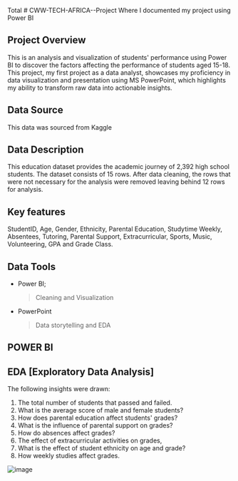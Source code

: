 Total # CWW-TECH-AFRICA--Project
Where I documented my project using Power BI

## Project Overview
This is an analysis and visualization of students' performance using Power BI to discover the factors affecting the performance of students aged 15-18. This project, my first project as a data analyst, showcases my proficiency in data visualization and presentation using MS PowerPoint, which highlights my ability to transform raw data into actionable insights.

## Data Source
This data was sourced from Kaggle

## Data Description
This education dataset provides the academic journey of 2,392 high school students. The dataset consists of 15 rows. After data cleaning, the rows that were not necessary for the analysis were removed leaving behind 12 rows for analysis.

## Key features
StudentID, Age, Gender, Ethnicity, Parental Education, Studytime Weekly, Absentees, Tutoring, Parental Support, Extracurricular, Sports, Music, Volunteering, GPA and Grade Class.

## Data Tools
* Power BI;
  > Cleaning and Visualization
* PowerPoint
  > Data storytelling and EDA


## POWER BI


## EDA [Exploratory Data Analysis]
The following insights were drawn:
1. The total number of students that passed and failed.
2. What is the average score of male and female students?
3. How does parental education affect students' grades?
4. What is the influence of parental support on grades?
5. How do absences affect grades?
6. The effect of extracurricular activities on grades,
7. What is the effect of student ethnicity on age and grade?
8. How weekly studies affect grades.



![image](https://github.com/user-attachments/assets/7ccbb198-4cf1-4e46-806d-019e4dc9f21d)

